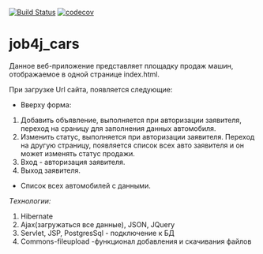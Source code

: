 [![Build Status](https://travis-ci.com/vovkalexander/job4j_cars.svg?branch=master)](https://travis-ci.com/vovkalexander/job4j_cars)
[![codecov](https://codecov.io/gh/vovkalexander/job4j_cars/branch/master/graph/badge.svg)](https://codecov.io/gh/vovkalexander/job4j_cars)


# job4j_cars

<p> Данное веб-приложение представляет площадку продаж машин, отображаемое  в одной странице index.html.
<p>

При загрузке Url сайта, появляется следующие:
* Вверху форма:
 1) Добавить объявление, выполняется при авторизации заявителя,
переход на сраницу для заполнения данных автомобиля.
2) Изменить статус, выполняется при авторизации заявителя. Переход на другую
страницу, появляется список всех авто заявителя и он может изменять статус продажи.
3) Вход - авторизация заявителя.
4) Выход заявителя.

* Список всех автомобилей с данными.

<em> Tехнологии:</em>
<ol>
<li> Hibernate</li>
<li> Ajax(загружаться все данные), JSON, JQuery</li>
<li> Servlet, JSP, PostgresSql - подключение к БД  </li>
<li> Commons-fileupload -функционал добавления и скачивания файлов </li>
</ol>



